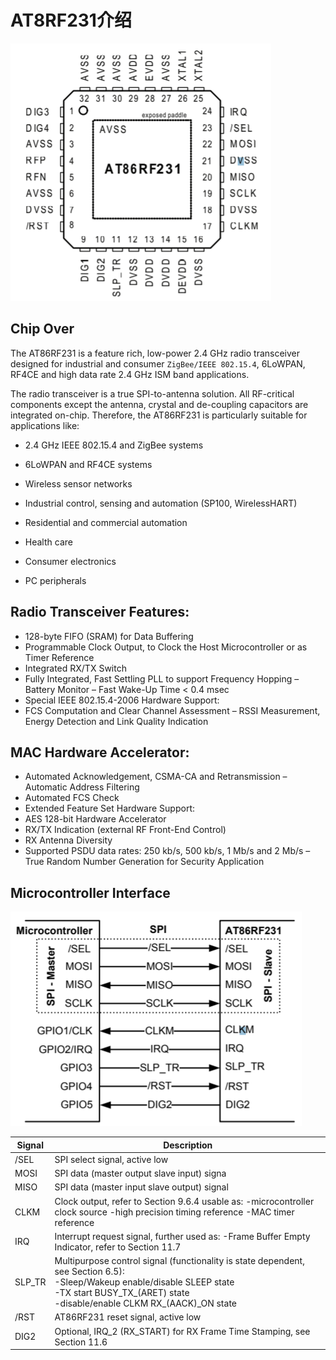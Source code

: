

# AT8RF231介绍



![AT86RF231](..\附件\image-20191220121451359.png)

## Chip Over

The AT86RF231 is a feature rich, low-power 2.4 GHz radio transceiver designed for industrial and consumer `ZigBee/IEEE 802.15.4`, 6LoWPAN, RF4CE and high data rate 2.4 GHz ISM band applications. 

The radio transceiver is a true SPI-to-antenna solution. All RF-critical components except the antenna, crystal and de-coupling capacitors are integrated on-chip. Therefore, the AT86RF231 is particularly suitable for applications like: 

* 2.4 GHz IEEE 802.15.4 and ZigBee systems

*  6LoWPAN and RF4CE systems

*  Wireless sensor networks

* Industrial control, sensing and automation (SP100, WirelessHART) 

*  Residential and commercial automation 

* Health care 

*  Consumer electronics 

* PC peripherals



## Radio Transceiver Features:

- 128-byte FIFO (SRAM) for Data Buffering
- Programmable Clock Output, to Clock the Host Microcontroller or as Timer Reference 
- Integrated RX/TX Switch 
- Fully Integrated, Fast Settling PLL to support Frequency Hopping – Battery Monitor – Fast Wake-Up Time < 0.4 msec 
-  Special IEEE 802.15.4-2006 Hardware Support: 
-   FCS Computation and Clear Channel Assessment – RSSI Measurement, Energy Detection and Link Quality Indication 

 ## MAC Hardware Accelerator: 
-  Automated Acknowledgement, CSMA-CA and Retransmission – Automatic Address Filtering 
-  Automated FCS Check 
-  Extended Feature Set Hardware Support: 
-  AES 128-bit Hardware Accelerator 
-  RX/TX Indication (external RF Front-End Control) 
-  RX Antenna Diversity 
-  Supported PSDU data rates: 250 kb/s, 500 kb/s, 1 Mb/s and 2 Mb/s – True Random Number Generation for Security Application 

## Microcontroller Interface

![image-20191220122350977](..\附件\image-20191220122350977.png)

| Signal | Description                                                  |
| ------ | ------------------------------------------------------------ |
| /SEL   | SPI select signal, active low                                |
| MOSI   | SPI data (master output slave input) signa                   |
| MISO   | SPI data (master input slave output) signal                  |
| CLKM   | Clock output, refer to Section 9.6.4 usable as: -microcontroller clock source -high precision timing reference -MAC timer reference |
| IRQ    | Interrupt request signal, further used as: -Frame Buffer Empty Indicator, refer to Section 11.7 |
| SLP_TR | Multipurpose control signal (functionality is state dependent, see Section 6.5): <br />-Sleep/Wakeup enable/disable SLEEP state<br /> -TX start BUSY_TX_(ARET) state<br /> -disable/enable CLKM RX_(AACK)_ON state |
| /RST   | AT86RF231 reset signal, active low                           |
| DIG2   | Optional, IRQ_2 (RX_START) for RX Frame Time Stamping, see Section 11.6 |

